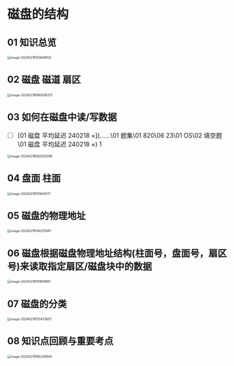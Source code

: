 # 磁盘的结构



## 01 知识总览

<img src="https://cvp.oss-cn-shanghai.aliyuncs.com/picgo/202402181536177.png" alt="image-20240218153648103" style="zoom:50%;" />

## 02 磁盘 磁道 扇区

<img src="https://cvp.oss-cn-shanghai.aliyuncs.com/picgo/202402190900949.png" alt="image-20240219090009373" style="zoom:50%;" />



## 03 如何在磁盘中读/写数据

- [ ]  [01 磁盘 平均延迟 240218 ×](..\..\..\01 题集\01 820\06 23\01 OS\02 填空题\01 磁盘 平均延迟 240218 ×) 1

<img src="https://cvp.oss-cn-shanghai.aliyuncs.com/picgo/202402190825723.png" alt="image-20240219082528398" style="zoom:50%;" />



## 04 盘面 柱面

<img src="https://cvp.oss-cn-shanghai.aliyuncs.com/picgo/202402191016254.png" alt="image-20240219101644017" style="zoom:50%;" />



## 05 磁盘的物理地址

<img src="https://cvp.oss-cn-shanghai.aliyuncs.com/picgo/202402191442039.png" alt="image-20240219144251487" style="zoom:50%;" />



## 06 磁盘根据磁盘物理地址结构(柱面号，盘面号，扇区号)来读取指定扇区/磁盘块中的数据

<img src="https://cvp.oss-cn-shanghai.aliyuncs.com/picgo/202402191519163.png" alt="image-20240219151909961" style="zoom:50%;" />

## 07 磁盘的分类

<img src="https://cvp.oss-cn-shanghai.aliyuncs.com/picgo/202402191534835.png" alt="image-20240219153433657" style="zoom:50%;" />

## 08 知识点回顾与重要考点

<img src="https://cvp.oss-cn-shanghai.aliyuncs.com/picgo/202402191652114.png" alt="image-20240219165208944" style="zoom:50%;" />
